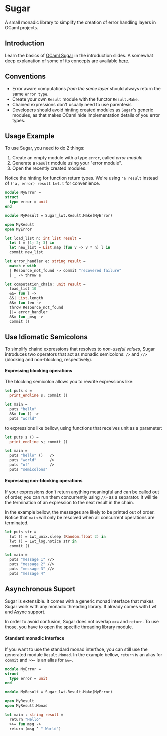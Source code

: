 Sugar
==========

A small monadic library to simplify the creation of error handling layers in
OCaml projects.


Introduction
------------

Learn the basics of [OCaml Sugar](https://dl.dropboxusercontent.com/u/9364054/OCaml/OCaml_Sugar.pdf)
in the introduction slides. A somewhat deep explanation of some of its concepts are
available [here](https://dl.dropboxusercontent.com/u/9364054/OCaml/Bindings_Condicionais.pdf).


Conventions
-----------

- Error aware computations *from the same layer* should always return the same ```error type```.
- Create your own ```Result``` module with the functor  ```Result.Make```.
- Chained expressions don't usually need to use parentesis
- Developers should avoid hinting created modules as ```Sugar```'s generic modules,
as that makes OCaml hide implementation details of you error types.


Usage Example
-------------

To use Sugar, you need to do 2 things:

1. Create an empty module with a type ```error```, called *error module*
2. Generate a ```Result``` module using your "error module".
3. Open the recently created modules.

Notice the hinting for function return types. We're using ```'a result```
instead of  ```('a, error) result Lwt.t``` for convenience.


```ocaml
module MyError =
struct
  type error = unit
end

module MyResult = Sugar_lwt.Result.Make(MyError)

open MyResult
open MyError

let load_list n: int list result =
  let l = [1; 2; 3] in
  let new_list = List.map (fun v -> v * n) l in
  commit new_list

let error_handler e: string result =
  match e with
  | Resource_not_found -> commit "recovered failure"
  | _ -> throw e

let computation_chain: unit result =
  load_list 10
  &&= fun l ->
  &&| List.length
  &&= fun len ->
  throw Resource_not_found
  ||= error_handler
  &&= fun _msg ->
  commit ()
```


Use Idiomatic Semicolons
-------------------------

To simplify chaind expressions that resolves to *non-useful values*, Sugar
introduces two operators that act as monadic semicolons: ```/>``` and ```//>```
(blocking and non-blocking, respectively).

#### Expressing blocking operations

The blocking semicolon allows you to rewrite expressions like:

```ocaml
let puts s =
  print_endline s; commit ()

let main =
  puts "hello"
  &&= fun () ->
  puts "world"
```

to expressions like bellow, using functions that receives unit as a parameter:

```ocaml
let puts s () =
  print_endline s; commit ()

let main =
  puts "hello" ()   />
  puts "world"      />
  puts "of"         />
  puts "semicolons"
```

#### Expressing non-blocking operations

If your expressions don't return anything meaningful and can be called out of
order, you can run them concurrently using  ```//>``` as a separator. It will
tie the termination of an expression to the next result in the chain.

In the example bellow, the messages are likely to be printed out of order.
Notice that ```main``` will only be resolved when all concurrent operations
are terminated.

```ocaml
let puts str =
  lwt () = Lwt_unix.sleep (Random.float 2) in
  lwt () = Lwt_log.notice str in
  commit ()

let main =
  puts "message 1" //>
  puts "message 2" //>
  puts "message 3" //>
  puts "message 4"
```


Asynchronous Suport
--------------------

Sugar is extensible. It comes with a generic monad interface that makes Sugar
work with any monadic threading library. It already comes with Lwt and Async
support.

In order to avoid confusion, Sugar does not overlap ```>>=``` and ```return```.
To use those, you have to open the specific threading library module.


#### Standard monadic interface

If you want to use the standard monad interface, you can still use the generated
module ```Result.Monad```. In the example bellow, ```return``` is an alias
for ```commit``` and ```>>=``` is an alias for ```&&=```.


```ocaml
module MyError =
struct
  type error = unit
end

module MyResult = Sugar_lwt.Result.Make(MyError)

open MyResult
open MyResult.Monad

let main : string result =
  return "Hello"
  >>= fun msg ->
  return (msg ^ " World")
```
